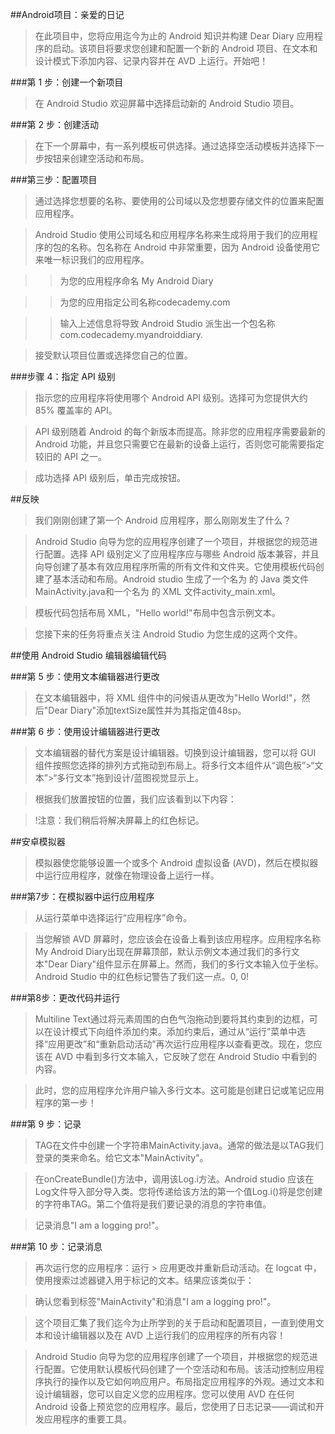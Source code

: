##Android项目：亲爱的日记

>在此项目中，您将应用迄今为止的 Android 知识并构建 Dear Diary 应用程序的启动。该项目将要求您创建和配置一个新的 Android 项目、在文本和设计模式下添加内容、记录内容并在 AVD 上运行。开始吧！

###第 1 步：创建一个新项目

> 在 Android Studio 欢迎屏幕中选择启动新的 Android Studio 项目。

###第 2 步：创建活动

> 在下一个屏幕中，有一系列模板可供选择。通过选择空活动模板并选择下一步按钮来创建空活动和布局。

###第三步：配置项目

> 通过选择您想要的名称、要使用的公司域以及您想要存储文件的位置来配置应用程序。

> Android Studio 使用公司域名和应用程序名称来生成将用于我们的应用程序的包的名称。包名称在 Android 中非常重要，因为 Android 设备使用它来唯一标识我们的应用程序。

>> 为您的应用程序命名 My Android Diary

>> 为您的应用指定公司名称codecademy.com

>> 输入上述信息将导致 Android Studio 派生出一个包名称com.codecademy.myandroiddiary.

> 接受默认项目位置或选择您自己的位置。

###步骤 4：指定 API 级别

> 指示您的应用程序将使用哪个 Android API 级别。选择可为您提供大约 85% 覆盖率的 API。

> API 级别随着 Android 的每个新版本而提高。除非您的应用程序需要最新的 Android 功能，并且您只需要它在最新的设备上运行，否则您可能需要指定较旧的 API 之一。

> 成功选择 API 级别后，单击完成按钮。

##反映

> 我们刚刚创建了第一个 Android 应用程序，那么刚刚发生了什么？

> Android Studio 向导为您的应用程序创建了一个项目，并根据您的规范进行配置。选择 API 级别定义了应用程序应与哪些 Android 版本兼容，并且向导创建了基本有效应用程序所需的所有文件和文件夹。它使用模板代码创建了基本活动和布局。Android studio 生成了一个名为 的 Java 类文件MainActivity.java和一个名为 的 XML 文件activity_main.xml。

> 模板代码包括布局 XML，"Hello world!"布局中包含示例文本。

> 您接下来的任务将重点关注 Android Studio 为您生成的这两个文件。

##使用 Android Studio 编辑器编辑代码

###第 5 步：使用文本编辑器进行更改

> 在文本编辑器中，将 XML 组件中的问候语<TextView>从更改为"Hello World!"，然后"Dear Diary"添加textSize属性并为其指定值48sp。

###第 6 步：使用设计编辑器进行更改

> 文本编辑器的替代方案是设计编辑器。切换到设计编辑器，您可以将 GUI 组件按照您选择的排列方式拖动到布局上。将多行文本组件从“调色板”>“文本”>“多行文本”拖到设计/蓝图视觉显示上。

> 根据我们放置按钮的位置，我们应该看到以下内容：

> !注意：我们稍后将解决屏幕上的红色标记。

##安卓模拟器

> 模拟器使您能够设置一个或多个 Android 虚拟设备 (AVD)，然后在模拟器中运行应用程序，就像在物理设备上运行一样。

###第7步：在模拟器中运行应用程序

> 从运行菜单中选择运行“应用程序”命令。

> 当您解锁 AVD 屏幕时，您应该会在设备上看到该应用程序。应用程序名称My Android Diary出现在屏幕顶部，默认示例文本通过我们的多行文本"Dear Diary"组件显示在屏幕上。然而，我们的多行文本输入位于坐标。Android Studio 中的红色标记警告了我们这一点。0, 0!

###第8步：更改代码并运行

> Multiline Text通过将元素周围的白色气泡拖动到要将其约束到的边框，可以在设计模式下向组件添加约束。添加约束后，通过从“运行”菜单中选择“应用更改”和“重新启动活动”再次运行应用程序以查看更改。现在，您应该在 AVD 中看到多行文本输入，它反映了您在 Android Studio 中看到的内容。

>此时，您的应用程序允许用户输入多行文本。这可能是创建日记或笔记应用程序的第一步！

###第 9 步：记录

> TAG在文件中创建一个字符串MainActivity.java。通常的做法是以TAG我们登录的类来命名。给它文本"MainActivity"。

>在onCreateBundle()方法中，调用该Log.i方法。Android studio 应该在Log文件导入部分导入类。您将传递给该方法的第一个值Log.i()将是您创建的字符串TAG。第二个值将是我们要记录的消息的字符串值。

>记录消息"I am a logging pro!"。

###第 10 步：记录消息

> 再次运行您的应用程序：运行 > 应用更改并重新启动活动。在 logcat 中，使用搜索过滤器键入用于标记的文本。结果应该类似于：

> 确认您看到标签"MainActivity"和消息"I am a logging pro!"。

> 这个项目汇集了我们迄今为止所学到的关于启动和配置项目，一直到使用文本和设计编辑器以及在 AVD 上运行我们的应用程序的所有内容！

> Android Studio 向导为您的应用程序创建了一个项目，并根据您的规范进行配置。它使用默认模板代码创建了一个空活动和布局。该活动控制应用程序执行的操作以及它如何响应用户。布局指定应用程序的外观。通过文本和设计编辑器，您可以自定义您的应用程序。您可以使用 AVD 在任何 Android 设备上预览您的应用程序。最后，您使用了日志记录——调试和开发应用程序的重要工具。
